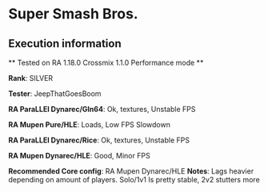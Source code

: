 # Super Smash Bros. 

## Execution information

** Tested on RA 1.18.0 Crossmix 1.1.0 Performance mode **

**Rank**: SILVER

**Tester**: JeepThatGoesBoom


**RA ParaLLEl Dynarec/Gln64**: Ok, textures, Unstable FPS

**RA Mupen Pure/HLE**: Loads, Low FPS Slowdown

**RA ParaLLEl Dynarec/Rice**: Ok, textures, Unstable FPS

**RA Mupen Dynarec/HLE**: Good, Minor FPS

**Recommended Core config**: RA Mupen Dynarec/HLE
**Notes**: Lags heavier depending on amount of players. Solo/1v1 Is pretty stable, 2v2 stutters more